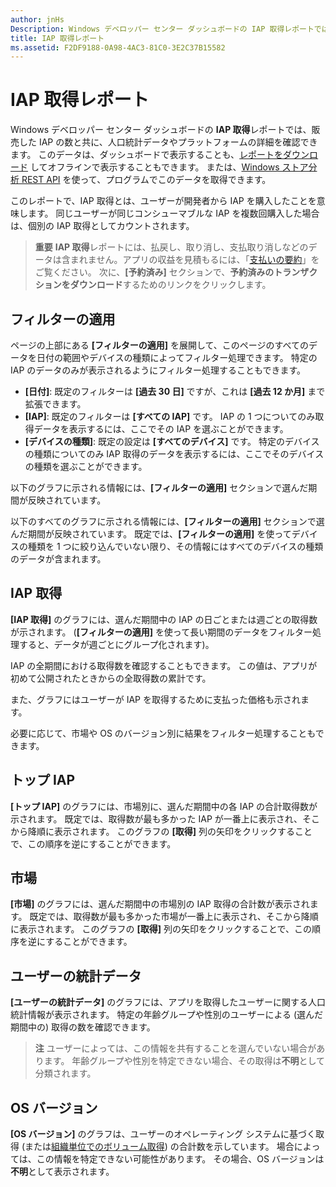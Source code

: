 ```yaml
---
author: jnHs
Description: Windows デベロッパー センター ダッシュボードの IAP 取得レポートでは、販売した IAP の数と共に、人口統計データやプラットフォームの詳細を確認できます。
title: IAP 取得レポート
ms.assetid: F2DF9188-0A98-4AC3-81C0-3E2C37B15582
---
```


# IAP 取得レポート


Windows デベロッパー センター ダッシュボードの **IAP 取得**レポートでは、販売した IAP の数と共に、人口統計データやプラットフォームの詳細を確認できます。 このデータは、ダッシュボードで表示することも、[レポートをダウンロード](download-analytic-reports.md) してオフラインで表示することもできます。 または、[Windows ストア分析 REST API](../monetize/access-analytics-data-using-windows-store-services.md) を使って、プログラムでこのデータを取得できます。

このレポートで、IAP 取得とは、ユーザーが開発者から IAP を購入したことを意味します。 同じユーザーが同じコンシューマブルな IAP を複数回購入した場合は、個別の IAP 取得としてカウントされます。

> **重要**  **IAP 取得**レポートには、払戻し、取り消し、支払取り消しなどのデータは含まれません。アプリの収益を見積もるには、「[支払いの要約](payout-summary.md)」をご覧ください。 次に、**[予約済み]** セクションで、**予約済みのトランザクションをダウンロード**するためのリンクをクリックします。

## フィルターの適用


ページの上部にある **[フィルターの適用]** を展開して、このページのすべてのデータを日付の範囲やデバイスの種類によってフィルター処理できます。 特定の IAP のデータのみが表示されるようにフィルター処理することもできます。

-   **[日付]**: 既定のフィルターは **[過去 30 日]** ですが、これは **[過去 12 か月]** まで拡張できます。
-   **[IAP]**: 既定のフィルターは **[すべての IAP]** です。 IAP の 1 つについてのみ取得データを表示するには、ここでその IAP を選ぶことができます。
-   **[デバイスの種類]**: 既定の設定は **[すべてのデバイス]** です。 特定のデバイスの種類についてのみ IAP 取得のデータを表示するには、ここでそのデバイスの種類を選ぶことができます。

以下のグラフに示される情報には、**[フィルターの適用]** セクションで選んだ期間が反映されています。

以下のすべてのグラフに示される情報には、**[フィルターの適用]** セクションで選んだ期間が反映されています。 既定では、**[フィルターの適用]** を使ってデバイスの種類を 1 つに絞り込んでいない限り、その情報にはすべてのデバイスの種類のデータが含まれます。

## IAP 取得


**[IAP 取得]** のグラフには、選んだ期間中の IAP の日ごとまたは週ごとの取得数が示されます。 (**[フィルターの適用]** を使って長い期間のデータをフィルター処理すると、データが週ごとにグループ化されます)。

IAP の全期間における取得数を確認することもできます。 この値は、アプリが初めて公開されたときからの全取得数の累計です。

また、グラフにはユーザーが IAP を取得するために支払った価格も示されます。

必要に応じて、市場や OS のバージョン別に結果をフィルター処理することもできます。

## トップ IAP


**[トップ IAP]** のグラフには、市場別に、選んだ期間中の各 IAP の合計取得数が示されます。 既定では、取得数が最も多かった IAP が一番上に表示され、そこから降順に表示されます。 このグラフの **[取得]** 列の矢印をクリックすることで、この順序を逆にすることができます。

## 市場


**[市場]** のグラフには、選んだ期間中の市場別の IAP 取得の合計数が表示されます。 既定では、取得数が最も多かった市場が一番上に表示され、そこから降順に表示されます。 このグラフの **[取得]** 列の矢印をクリックすることで、この順序を逆にすることができます。

## ユーザーの統計データ


**[ユーザーの統計データ]** のグラフには、アプリを取得したユーザーに関する人口統計情報が表示されます。 特定の年齢グループや性別のユーザーによる (選んだ期間中の) 取得の数を確認できます。

> **注**  ユーザーによっては、この情報を共有することを選んでいない場合があります。 年齢グループや性別を特定できない場合、その取得は**不明**として分類されます。

## OS バージョン


**[OS バージョン]** のグラフは、ユーザーのオペレーティング システムに基づく取得 (または[組織単位でのボリューム取得](organizational-licensing.md)) の合計数を示しています。 場合によっては、この情報を特定できない可能性があります。 その場合、OS バージョンは**不明**として表示されます。

 

 


<!--HONumber=May16_HO2-->


